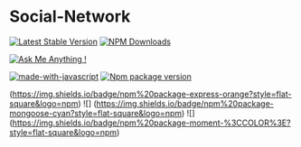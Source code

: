# Social-Network
[![Latest Stable Version](https://img.shields.io/npm/v/express.svg?style=flat-square)](https://www.npmjs.com/package/express)
[![NPM Downloads](https://img.shields.io/npm/dt/express.svg?style=flat-square)](https://www.npmjs.com/package/express)

[![Ask Me Anything !](https://img.shields.io/badge/Ask%20me-anything-1abc9c.svg)](https://GitHub.com/MenderesKoc)

[![made-with-javascript](https://img.shields.io/badge/Made%20with-JavaScript-1f425f.svg)](https://www.javascript.com)
[![Npm package version](https://badgen.net/npm/v/express)](https://npmjs.com/package/express) 
 
(https://img.shields.io/badge/npm%20package-express-orange?style=flat-square&logo=npm) ![]
(https://img.shields.io/badge/npm%20package-mongoose-cyan?style=flat-square&logo=npm) ![]
(https://img.shields.io/badge/npm%20package-moment-%3CCOLOR%3E?style=flat-square&logo=npm)